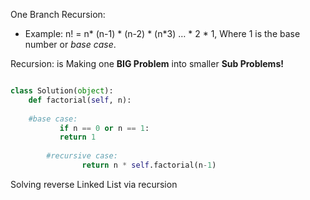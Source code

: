 
One Branch Recursion:

- Example: n! = n* (n-1) * (n-2) * (n*3) … * 2 * 1, Where 1 is the base number or _base case_.

Recursion: is Making one **BIG Problem**  into smaller **Sub Problems!**


```python

class Solution(object):
    def factorial(self, n):
    
    #base case:
		   if n == 0 or n == 1:
		   return 1
		
		#recursive case:
				return n * self.factorial(n-1)
```


Solving reverse Linked List via recursion

